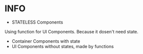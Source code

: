 # INFO

- STATELESS Components

Using function for UI Components. Because it dosen't need state.

- Container Components with state
- UI Components without states, made by functions

